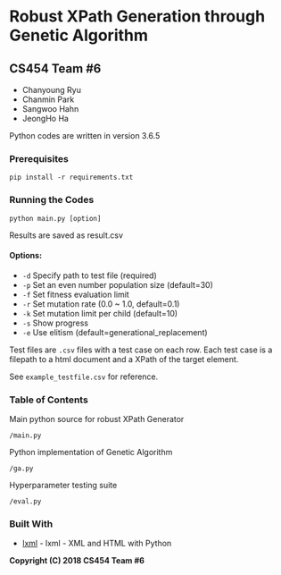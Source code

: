 # Robust XPath Generation through Genetic Algorithm

## CS454 Team #6
- Chanyoung Ryu
- Chanmin Park
- Sangwoo Hahn
- JeongHo Ha

Python codes are written in version 3.6.5

### Prerequisites

```
pip install -r requirements.txt
```


### Running the Codes

```
python main.py [option]
```

Results are saved as result.csv

#### Options:
- ```-d``` Specify path to test file (required)
- ```-p``` Set an even number population size (default=30)
- ```-f``` Set fitness evaluation limit
- ```-r``` Set mutation rate (0.0 ~ 1.0, default=0.1)
- ```-k``` Set mutation limit per child (default=10)
- ```-s``` Show progress
- ```-e``` Use elitism (default=generational_replacement)

Test files are ```.csv``` files with a test case on each row.
Each test case is a filepath to a html document and a XPath of the target element.

See ```example_testfile.csv``` for reference.


### Table of Contents
Main python source for robust XPath Generator
```
/main.py
```
Python implementation of Genetic Algorithm
```
/ga.py
```
Hyperparameter testing suite
```
/eval.py
```

### Built With

* [lxml](https://lxml.de/) - lxml - XML and HTML with Python


**Copyright (C) 2018 CS454 Team #6**

